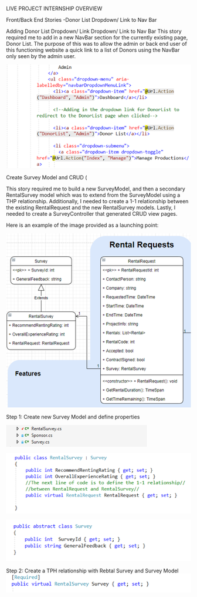 LIVE PROJECT INTERNSHIP OVERVIEW 

Front/Back End Stories
-Donor List Dropdown/ Link to Nav Bar

Adding Donor List Dropdown/ Link Dropdown/ Link to Nav Bar
This story required me to add in a new NavBar section for the currently existing page, Donor List.  The purpose of this was to allow the admin or back end user of this functioning website a quick link to a list of Donors using the NavBar only seen by the admin user.

 ![alt tag](Story1-code.PNG)
 
 Create Survey Model and CRUD (

This story required me to build a new SurveyModel, and then a secondary RentalSurvey model which was to extend from the SurveyModel using a THP relationship. Additionally,  I needed to create a 1-1 relationship between the existing RentalRequest and the new RentalSurvey models. Lastly, I needed to create a SurveyController that generated CRUD view pages.

Here is an example of the image provided as a launching point:

![alt tag](Story104.png)


Step 1: Create new Survey Model and define properties

![alt tag](Story107.PNG)

![alt tag](Story108.PNG)

![alt tag](Story109.PNG)



Step 2: Create a TPH relationship with Rebtal Survey and Survey Model
![alt tag](Story110.PNG)

